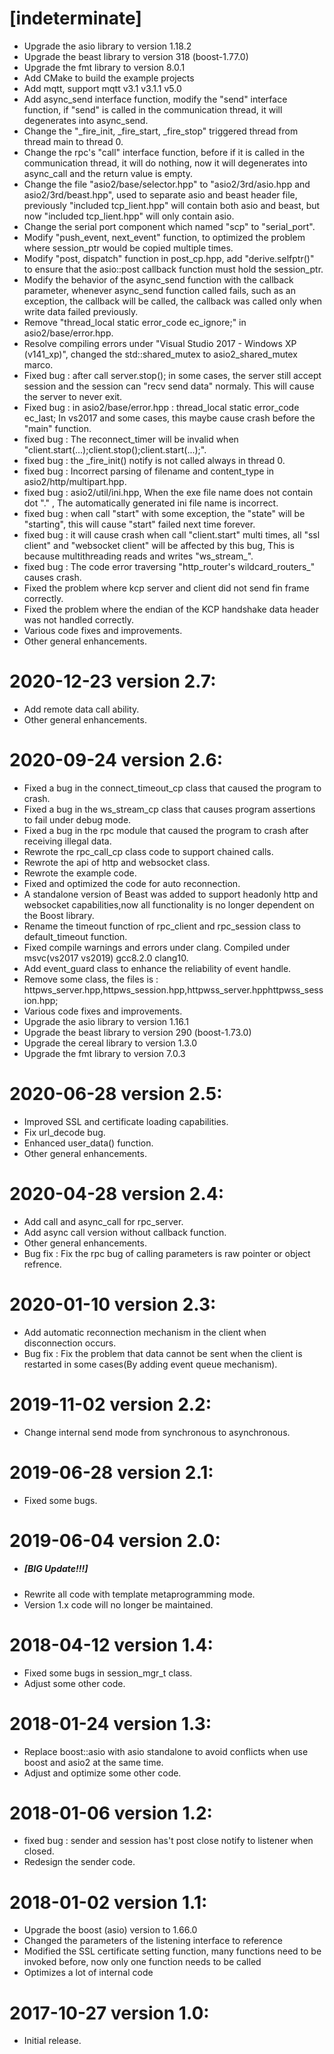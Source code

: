 # [indeterminate]

  * Upgrade the asio library to version 1.18.2
  * Upgrade the beast library to version 318 (boost-1.77.0)
  * Upgrade the fmt library to version 8.0.1
  * Add CMake to build the example projects
  * Add mqtt, support mqtt v3.1 v3.1.1 v5.0
  * Add async_send interface function, modify the "send" interface function, if "send" is called in the communication thread, it will degenerates into async_send.
  * Change the "_fire_init, _fire_start, _fire_stop" triggered thread from thread main to thread 0.
  * Change the rpc's "call" interface function, before if it is called in the communication thread, it will do nothing, now it will degenerates into async_call and the return value is empty.
  * Change the file "asio2/base/selector.hpp" to "asio2/3rd/asio.hpp and asio2/3rd/beast.hpp", used to separate asio and beast header file, previously "included tcp_lient.hpp" will contain both asio and beast, but now "included tcp_lient.hpp" will only contain asio.
  * Change the serial port component which named "scp" to "serial_port".
  * Modify "push_event, next_event" function, to optimized the problem where session_ptr would be copied multiple times.
  * Modify "post, dispatch" function in post_cp.hpp, add "derive.selfptr()" to ensure that the asio::post callback function must hold the session_ptr.
  * Modify the behavior of the async_send function with the callback parameter, whenever async_send function called fails, such as an exception, the callback will be called, the callback was called only when write data failed previously.
  * Remove "thread_local static error_code ec_ignore;" in asio2/base/error.hpp.
  * Resolve compiling errors under "Visual Studio 2017 - Windows XP (v141_xp)", changed the std::shared_mutex to asio2_shared_mutex marco.
  * Fixed bug : after call server.stop(); in some cases, the server still accept session and the session can "recv send data" normaly. This will cause the server to never exit.
  * Fixed bug : in asio2/base/error.hpp : thread_local static error_code ec_last; In vs2017 and some cases, this maybe cause crash before the "main" function.
  * fixed bug : The reconnect_timer will be invalid when "client.start(...);client.stop();client.start(...);".
  * fixed bug : the _fire_init() notify is not called always in thread 0.
  * fixed bug : Incorrect parsing of filename and content_type in asio2/http/multipart.hpp.
  * fixed bug : asio2/util/ini.hpp, When the exe file name does not contain dot "." , The automatically generated ini file name is incorrect.
  * fixed bug : when call "start" with some exception, the "state" will be "starting", this will cause "start" failed next time forever.
  * fixed bug : it will cause crash when call "client.start" multi times, all "ssl client" and "websocket client" will be affected by this bug, This is because multithreading reads and writes "ws_stream_".
  * fixed bug : The code error traversing "http_router's wildcard_routers_" causes crash.
  * Fixed the problem where kcp server and client did not send fin frame correctly.
  * Fixed the problem where the endian of the KCP handshake data header was not handled correctly.
  * Various code fixes and improvements.
  * Other general enhancements.

# 2020-12-23 version 2.7:

  * Add remote data call ability.
  * Other general enhancements.

# 2020-09-24 version 2.6:

  * Fixed a bug in the connect_timeout_cp class that caused the program to crash.
  * Fixed a bug in the ws_stream_cp class that causes program assertions to fail under debug mode.
  * Fixed a bug in the rpc module that caused the program to crash after receiving illegal data.
  * Rewrote the rpc_call_cp class code to support chained calls.
  * Rewrote the api of http and websocket class.
  * Rewrote the example code.
  * Fixed and optimized the code for auto reconnection.
  * A standalone version of Beast was added to support headonly http and websocket capabilities,now all functionality is no longer dependent on the Boost library.
  * Rename the timeout function of rpc_client and rpc_session class to default_timeout function.
  * Fixed compile warnings and errors under clang. Compiled under msvc(vs2017 vs2019) gcc8.2.0 clang10.
  * Add event_guard class to enhance the reliability of event handle.
  * Remove some class, the files is : httpws_server.hpp,httpws_session.hpp,httpwss_server.hpphttpwss_session.hpp;
  * Various code fixes and improvements.
  * Upgrade the asio library to version 1.16.1
  * Upgrade the beast library to version 290 (boost-1.73.0)
  * Upgrade the cereal library to version 1.3.0
  * Upgrade the fmt library to version 7.0.3

# 2020-06-28 version 2.5:

  * Improved SSL and certificate loading capabilities.
  * Fix url_decode bug.
  * Enhanced user_data() function.
  * Other general enhancements.

# 2020-04-28 version 2.4:

  * Add call and async_call for rpc_server.
  * Add async call version without callback function.
  * Other general enhancements.
  * Bug fix : Fix the rpc bug of calling parameters is raw pointer or object refrence.

# 2020-01-10 version 2.3:

  * Add automatic reconnection mechanism in the client when disconnection occurs.
  * Bug fix : Fix the problem that data cannot be sent when the client is restarted in some cases(By adding event queue mechanism).

# 2019-11-02 version 2.2:

  * Change internal send mode from synchronous to asynchronous.

# 2019-06-28 version 2.1:

  * Fixed some bugs.

# 2019-06-04 version 2.0:

  * ##### [BIG Update!!!]
  * Rewrite all code with template metaprogramming mode.
  * Version 1.x code will no longer be maintained.

# 2018-04-12 version 1.4:

  * Fixed some bugs in session_mgr_t class.
  * Adjust some other code.

# 2018-01-24 version 1.3:

  * Replace boost::asio with asio standalone to avoid conflicts when use boost and asio2 at the same time.
  * Adjust and optimize some other code.

# 2018-01-06 version 1.2:

  * fixed bug : sender and session has't post close notify to listener when closed.
  * Redesign the sender code.
  
# 2018-01-02 version 1.1:

  * Upgrade the boost (asio) version to 1.66.0
  * Changed the parameters of the listening interface to reference
  * Modified the SSL certificate setting function, many functions need to be invoked before, now only one function needs to be called
  * Optimizes a lot of internal code

# 2017-10-27 version 1.0:

  * Initial release.
